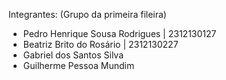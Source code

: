 Integrantes: (Grupo da primeira fileira)

- Pedro Henrique Sousa Rodrigues | 2312130127
- Beatriz Brito do Rosário | 2312130227
- Gabriel dos Santos Silva
- Guilherme Pessoa Mundim
